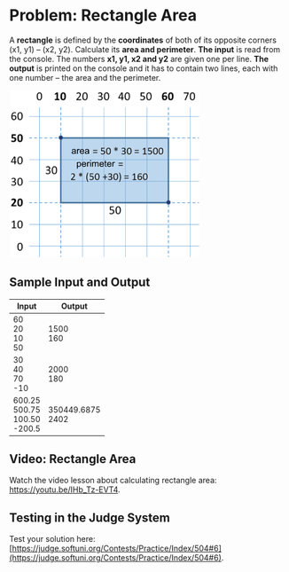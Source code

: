 # Problem: Rectangle Area

A **rectangle** is defined by the **coordinates** of both of its opposite corners (x1, y1) – (x2, y2). Calculate its  **area and perimeter**. **The input** is read from the console. The numbers **x1, y1, x2 and y2** are given one per line. **The output** is printed on the console and it has to contain two lines, each with one number – the area and the perimeter.

![](/assets/chapter-2-images/07.Rectangle-area-01.png)

## Sample Input and Output

| Input | Output |
|--------------------------------------|--------------------|
|60<br>20<br>10<br>50                  |1500<br>160         |
|30<br>40<br>70<br>-10                 |2000<br>180         |
|600.25<br>500.75<br>100.50<br>-200.5  |350449.6875<br>2402 |

## Video: Rectangle Area

Watch the video lesson about calculating rectangle area: https://youtu.be/IHb_Tz-EVT4.

## Testing in the Judge System

Test your solution here: [https://judge.softuni.org/Contests/Practice/Index/504#6](https://judge.softuni.org/Contests/Practice/Index/504#6).
